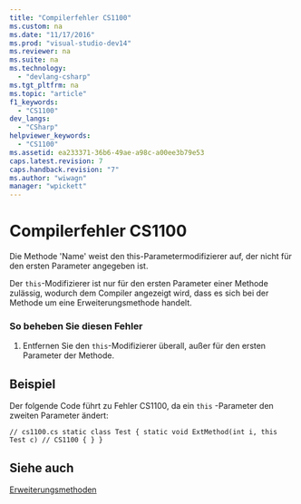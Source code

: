 ```yaml
---
title: "Compilerfehler CS1100"
ms.custom: na
ms.date: "11/17/2016"
ms.prod: "visual-studio-dev14"
ms.reviewer: na
ms.suite: na
ms.technology: 
  - "devlang-csharp"
ms.tgt_pltfrm: na
ms.topic: "article"
f1_keywords: 
  - "CS1100"
dev_langs: 
  - "CSharp"
helpviewer_keywords: 
  - "CS1100"
ms.assetid: ea233371-36b6-49ae-a98c-a00ee3b79e53
caps.latest.revision: 7
caps.handback.revision: "7"
ms.author: "wiwagn"
manager: "wpickett"
---
```

# Compilerfehler CS1100
Die Methode 'Name' weist den this\-Parametermodifizierer auf, der nicht für den ersten Parameter angegeben ist.  
  
 Der `this`\-Modifizierer ist nur für den ersten Parameter einer Methode zulässig, wodurch dem Compiler angezeigt wird, dass es sich bei der Methode um eine Erweiterungsmethode handelt.  
  
### So beheben Sie diesen Fehler  
  
1.  Entfernen Sie den `this`\-Modifizierer überall, außer für den ersten Parameter der Methode.  
  
## Beispiel  
 Der folgende Code führt zu Fehler CS1100, da ein `this` \-Parameter den zweiten Parameter ändert:  
  
```  
// cs1100.cs static class Test { static void ExtMethod(int i, this Test c) // CS1100 { } }  
```  
  
## Siehe auch  
 [Erweiterungsmethoden](../Topic/Extension%20Methods%20\(C%23%20Programming%20Guide\).md)